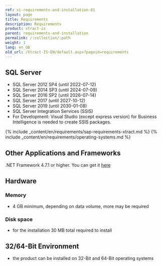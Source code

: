 ```yaml
---
ref: xi-requirements-and-installation-01
layout: page
title: Requirements
description: Requirements
product: xtract-is
parent: requirements-and-installation
permalink: /:collection/:path
weight: 1
lang: en_GB
old_url: /Xtract-IS-EN/default.aspx?pageid=requirements
---
```

## SQL Server<br/> 	

- SQL Server 2012 SP4 (until 2022-07-12)
- SQL Server 2014 SP3 (until 2024-07-09)
- SQL Server 2016 SP2 (until 2026-07-14)
- SQL Server 2017 (until 2027-10-12)
- SQL Server 2019 (until 2030-01-08)
- SQL Server Integration Services (SSIS)
- For Development: Visual Studio (except express version) for Business Intelligence is needed to create SSIS packages.

{% include _content/en/requirements/sap-requirements-xtract.md %}
{% include _content/en/requirements/operating-systems.md %}

## Other Applications and Frameworks<br/> 	

.NET Framework 4.7.1 or higher. You can get it [here](https://www.microsoft.com/en-us/download/details.aspx?id=56116)

## Hardware <br/>
### Memory<br/> 	
- 4 GB minimum, depending on data volume, more may be required

### Disk space<br/> 	
- for the installation 30 MB total required to install

## 32/64-Bit Environment<br/> 	
- the product can be installed on 32-Bit and 64-Bit operating systems
